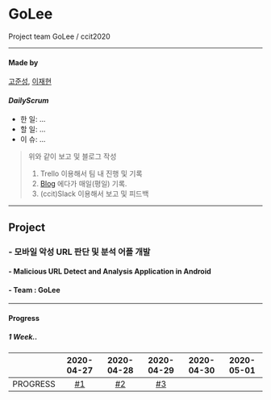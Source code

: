 # GoLee
Project team GoLee / ccit2020
* * *
#### Made by 
[고준성](https://github.com/Kogoon), [이재현](https://github.com/JaeHyunL)

#### *DailyScrum*
* 한 일: ...
* 할 일: ...
* 이 슈: ...

> 위와 같이 보고 및 블로그 작성
> 1. Trello 이용해서 팀 내 진행 및 기록
> 2. [Blog](https://edudeveloper.tistory.com/category/%EC%8A%A4%EB%AF%B8%EC%8B%B1%20%ED%94%84%EB%A1%9C%EC%A0%9D%ED%8A%B8) 에다가 매일(평일) 기록.
> 3. (ccit)Slack 이용해서 보고 및 피드백 


* * *
## Project 
### - 모바일 악성 URL 판단 및 분석 어플 개발
#### - Malicious URL Detect and Analysis Application in Android 
#### - Team : GoLee


* * *
#### Progress
##### 1 Week.. 
||2020-04-27|2020-04-28|2020-04-29|2020-04-30|2020-05-01|
|:--------:|:--------:|:--------:|:--------:|:--------:|:--------:|
|PROGRESS|[#1](https://edudeveloper.tistory.com/72)|[#2](https://edudeveloper.tistory.com/73)|[#3](https://edudeveloper.tistory.com/76)|||
